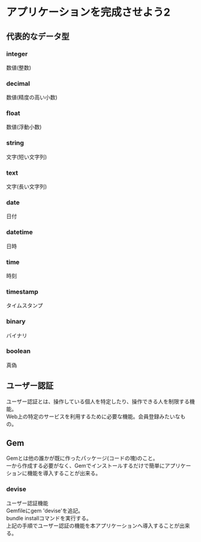 # アプリケーションを完成させよう2

## 代表的なデータ型
### integer
数値(整数)

### decimal
 数値(精度の高い小数)
 
### float
数値(浮動小数)

### string
文字(短い文字列)

### text
文字(長い文字列)

### date
日付

### datetime
日時

### time
時刻

### timestamp
タイムスタンプ

### binary
バイナリ

### boolean
真偽

## ユーザー認証
ユーザー認証とは、操作している個人を特定したり、操作できる人を制限する機能。  
Web上の特定のサービスを利用するために必要な機能。会員登録みたいなもの。

## Gem
Gemとは他の誰かが既に作ったパッケージ(コードの塊)のこと。  
一から作成する必要がなく、Gemでインストールするだけで簡単にアプリケーションに機能を導入することが出来る。

### devise
ユーザー認証機能  
Gemfileにgem 'devise'を追記。  
bundle installコマンドを実行する。  
上記の手順でユーザー認証の機能を本アプリケーションへ導入することが出来る。